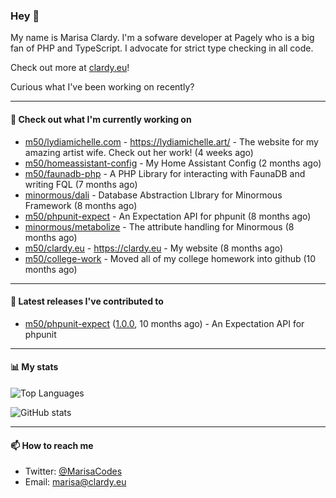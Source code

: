 ### Hey 👋

My name is Marisa Clardy. I'm a sofware developer at Pagely who is a big fan of PHP and TypeScript. I advocate for strict type checking in all code.

Check out more at [clardy.eu](https://clardy.eu)!

Curious what I've been working on recently?

---

#### 👷  Check out what I'm currently working on

- [m50/lydiamichelle.com](https://github.com/m50/lydiamichelle.com) - https://lydiamichelle.art/ - The website for my amazing artist wife. Check out her work! (4 weeks ago)
- [m50/homeassistant-config](https://github.com/m50/homeassistant-config) - My Home Assistant Config (2 months ago)
- [m50/faunadb-php](https://github.com/m50/faunadb-php) - A PHP Library for interacting with FaunaDB and writing FQL (7 months ago)
- [minormous/dali](https://github.com/minormous/dali) - Database Abstraction LIbrary for Minormous Framework (8 months ago)
- [m50/phpunit-expect](https://github.com/m50/phpunit-expect) - An Expectation API for phpunit (8 months ago)
- [minormous/metabolize](https://github.com/minormous/metabolize) - The attribute handling for Minormous (8 months ago)
- [m50/clardy.eu](https://github.com/m50/clardy.eu) - https://clardy.eu - My website (8 months ago)
- [m50/college-work](https://github.com/m50/college-work) - Moved all of my college homework into github (10 months ago)

---

#### 🔭  Latest releases I've contributed to

- [m50/phpunit-expect](https://github.com/m50/phpunit-expect) ([1.0.0](https://github.com/m50/phpunit-expect/releases/tag/1.0.0), 10 months ago) - An Expectation API for phpunit

---

#### 📊  My stats

![Top Languages](https://github-readme-stats.vercel.app/api/top-langs/?username=m50&hide=javascript,css,html&layout=compact&langs_count=8)

![GitHub stats](https://github-readme-stats.vercel.app/api?username=m50&count_private=1&show_icons=true)

---

#### 📫  How to reach me

- Twitter: [@MarisaCodes](https://twitter.com/MarisaCodes)
- Email: [marisa@clardy.eu](mailto://marisa@clardy.eu)

